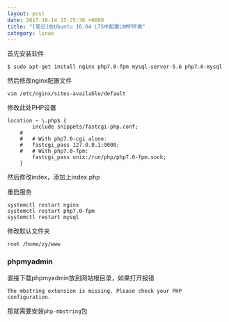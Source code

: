 ```yaml
---
layout: post
date: 2017-10-14 15:25:36 +0800
title: "[笔记]在Ubuntu 16.04 LTS中配置LNMP环境"
category: linux
---
```


首先安装软件

```
$ sudo apt-get install nginx php7.0-fpm mysql-server-5.6 php7.0-mysql
```

然后修改nginx配置文件

```
vim /etc/nginx/sites-available/default
```

修改此处PHP设置
```
location ~ \.php$ {
		include snippets/fastcgi-php.conf;
	#
	#	# With php7.0-cgi alone:
	#	fastcgi_pass 127.0.0.1:9000;
	#	# With php7.0-fpm:
		fastcgi_pass unix:/run/php/php7.0-fpm.sock;
	}
```

然后修改index，添加上index.php

重启服务
```
systemctl restart nginx
systemctl restart php7.0-fpm
systemctl restart mysql
```

修改默认文件夹

```
root /home/zy/www
```

### phpmyadmin

直接下载phpmyadmin放到网站根目录，如果打开报错

```
The mbstring extension is missing. Please check your PHP configuration.

```

那就需要安装`php-mbstring`包
